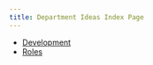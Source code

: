 ```yaml
---
title: Department Ideas Index Page
---
```


- [Development](/department/dep_development)
- [Roles](/department/dep_roles)
